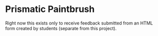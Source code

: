 # Prismatic Paintbrush
Right now this exists only to receive feedback submitted from an HTML form created by students (separate from this project).
